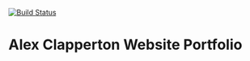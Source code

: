 [![Build Status](https://travis-ci.org/Pushedskydiver/alexclapperton.co.uk.png?branch=master)](https://travis-ci.org/Pushedskydiver/alexclapperton.co.uk)

# Alex Clapperton Website Portfolio
